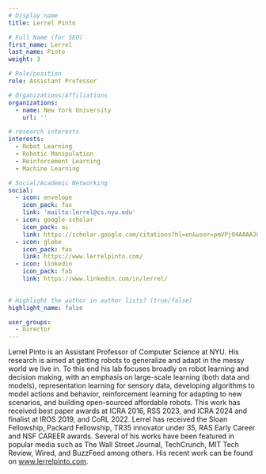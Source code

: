 ```yaml
---
# Display name
title: Lerrel Pinto

# Full Name (for SEO)
first_name: Lerrel
last_name: Pinto
weight: 3

# Role/position
role: Assistant Professor

# Organizations/Affiliations
organizations:
  - name: New York University
    url: ''

# research interests
interests:
  - Robot Learning
  - Robotic Manipulation
  - Reinforcement Learning
  - Machine Learning

# Social/Academic Networking
social:
  - icon: envelope
    icon_pack: fas
    link: 'mailto:lerrel@cs.nyu.edu'
  - icon: google-scholar
    icon_pack: ai
    link: https://scholar.google.com/citations?hl=en&user=pmVPj94AAAAJ&view_op=list_works&sortby=pubdate
  - icon: globe
    icon_pack: fas
    link: https://www.lerrelpinto.com/
  - icon: linkedin
    icon_pack: fab
    link: https://www.linkedin.com/in/lerrel/
  

# Highlight the author in author lists? (true/false)
highlight_name: false

user_groups:
  - Director
---
```


Lerrel Pinto is an Assistant Professor of Computer Science at NYU. His research is aimed at getting robots to generalize and adapt in the messy world we live in. To this end his lab focuses broadly on robot learning and decision making, with an emphasis on large-scale learning (both data and models), representation learning for sensory data, developing algorithms to model actions and behavior, reinforcement learning for adapting to new scenarios, and building open-sourced affordable robots. This work has received best paper awards at ICRA 2016, RSS 2023, and ICRA 2024 and finalist at IROS 2019, and CoRL 2022. Lerrel has received the Sloan Fellowship, Packard Fellowship, TR35 innovator under 35, RAS Early Career and NSF CAREER awards. Several of his works have been featured in popular media such as The Wall Street Journal, TechCrunch, MIT Tech Review, Wired, and BuzzFeed among others. His recent work can be found on www.lerrelpinto.com.